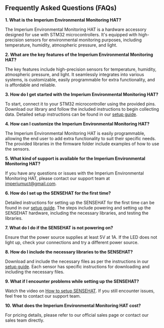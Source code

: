 ## Frequently Asked Questions (FAQs)

**1. What is the Imperium Environmental Monitoring HAT?**

The Imperium Environmental Monitoring HAT is a hardware accessory designed for use with STM32 microcontrollers. It's equipped with high-precision sensors for environmental monitoring purposes, including temperature, humidity, atmospheric pressure, and light.

**2. What are the key features of the Imperium Environmental Monitoring HAT?**

The key features include high-precision sensors for temperature, humidity, atmospheric pressure, and light. It seamlessly integrates into various systems, is customizable, easily programmable for extra functionality, and is affordable and reliable.

**3. How do I get started with the Imperium Environmental Monitoring HAT?**

To start, connect it to your STM32 microcontroller using the provided pins. Download our library and follow the included instructions to begin collecting data. Detailed setup instructions can be found in our [setup guide](SESNSEHATSETUP.md).

**4. How can I customize the Imperium Environmental Monitoring HAT?**

The Imperium Environmental Monitoring HAT is easily programmable, allowing the end user to add extra functionality to suit their specific needs. The provided libraries in the firmware folder include examples of how to use the sensors.

**5. What kind of support is available for the Imperium Environmental Monitoring HAT?**

If you have any questions or issues with the Imperium Environmental Monitoring HAT, please contact our support team at imperiumuct@gmail.com.

**6. How do I set up the SENSEHAT for the first time?**

Detailed instructions for setting up the SENSEHAT for the first time can be found in our [setup guide](SESNSEHATSETUP.md). The steps include powering and setting up the SENSEHAT hardware, including the necessary libraries, and testing the libraries.

**7. What do I do if the SENSEHAT is not powering on?**

Ensure that the power source supplies at least 5V at 1A. If the LED does not light up, check your connections and try a different power source.

**8. How do I include the necessary libraries to the SENSEHAT?**

Download and include the necessary files as per the instructions in our [setup guide](SESNSEHATSETUP.md). Each sensor has specific instructions for downloading and including the necessary files.

**9. What if I encounter problems while setting up the SENSEHAT?**

Watch the video on [How to setup SENSEHAT](link_to_video). If you still encounter issues, feel free to contact our support team.

**10. What does the Imperium Environmental Monitoring HAT cost?**

For pricing details, please refer to our official sales page or contact our sales team directly.
